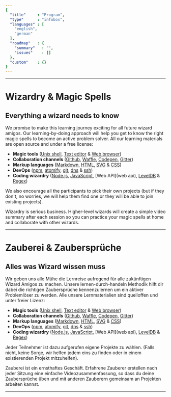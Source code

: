 ```yaml
---
{
  "title"     : "Program",
  "type"      : "infobox",
  "languages" : [
    "english",
    "german"
  ],
  "roadmap"   : {
    "summary"   : "",
    "issues"    : []
  },
  "custom"    : {}
}
---
```


---
[](@english)
# Wizardry & Magic Spells

## Everything a wizard needs to know

We promise to make this learning journey exciting for all future wizard amigos. Our learning-by-doing approach will help you get to know the right magic spells to become an active problem solver. All our learning materials are open source and under a free license:

* **Magic tools** ([Unix shell](unixshell), [Text editor](texteditor) & [Web browser](webbrowser))
* **Collaboration channels** ([Github](github), [Waffle](waffle), [Codepen](codepen), [Gitter](gitter))
* **Markup languages** ([Markdown](markdown), [HTML](html), [SVG](svg) & [CSS](css))
* **DevOps** ([npm](npm), [atomify](atomify), [git](git), [dns](dns) & [ssh](ssh))
* **Coding wizardry** ([Node.js](node.js), [JavaScript](javascript), [Web API](web api), [LevelDB](leveldb) & [Regex](regex))

We also encourage all the participants to pick their own projects (but if they don't, no worries, we will help them find one or they will be able to join existing projects).

Wizardry is serious business. Higher-level wizards will create a simple video summary after each session so you can practice your magic spells at home and collaborate with other wizards.

---
[](@german)
# Zauberei & Zaubersprüche

## Alles was Wizard wissen muss

Wir geben uns alle Mühe die Lernreise aufregend für alle zukünftigen Wizard Amigos zu machen. Unsere lernen-durch-handeln Methodik hilft dir dabei die richtigen Zaubersprüche kennenzulernen um ein aktiver Problemlöser zu werden. Alle unsere Lernmaterialien sind quelloffen und unter freier Lizenz:

* **Magic tools** ([Unix shell](unixshell), [Text editor](texteditor) & [Web browser](webbrowser))
* **Collaboration channels** ([Github](github), [Waffle](waffle), [Codepen](codepen), [Gitter](gitter))
* **Markup languages** ([Markdown](markdown), [HTML](html), [SVG](svg) & [CSS](css))
* **DevOps** ([npm](npm), [atomify](atomify), [git](git), [dns](dns) & [ssh](ssh))
* **Coding wizardry** ([Node.js](node.js), [JavaScript](javascript), [Web API](web api), [LevelDB](leveldb) & [Regex](regex))

Jeder Teilnehmer ist dazu aufgerufen eigene Projekte zu wählen. (Falls nicht, keine Sorge, wir helfen jedem eins zu finden oder in einem existierenden Projekt mitzuhelfen).

Zauberei ist ein ernsthaftes Geschäft. Erfahrene Zauberer erstellen nach jeder Sitzung eine einfache Videozusammenfassung, so dass du deine Zaubersprüche üben und mit anderen Zauberern gemeinsam an Projekten arbeiten kannst.

---

[magictools]: https://github.com/wizardamigosinstitute/program/tree/master/magictools (Learning Materials & Screencasts)
[unixshell]: https://en.wikipedia.org/wiki/Unix_shell (Learning Materials & Screencasts)
[texteditor]: https://atom.io/ (Learning Materials & Screencasts)
[webbrowser]: https://en.wikipedia.org/wiki/Google_Chrome (Learning Materials & Screencasts)

[collaborationchannels]: https://github.com/wizardamigosinstitute/program/tree/master/collaborationchannels (Learning Materials & Screencasts)
[github]: https://github.com/ (Learning Materials & Screencasts)
[waffle]: https://waffle.io/ (Learning Materials & Screencasts)
[codepen]: http://codepen.io/ (Learning Materials & Screencasts)
[gitter]: https://gitter.im (Learning Materials & Screencasts)
[twitter]: https://twitter.com (Learning Materials & Screencasts)
[medium]: https://medium.com/ (Learning Materials & Screencasts)

[markuplanguages]: https://github.com/wizardamigosinstitute/program/tree/master/markuplanguages (Learning Materials & Screencasts)
[markdown]: http://daringfireball.net/projects/markdown/ (Learning Materials & Screencasts)
[html]: http://www.w3schools.com/html/ (Learning Materials & Screencasts)
[svg]: http://www.w3schools.com/svg/g (Learning Materials & Screencasts)
[css]: http://www.w3schools.com/css/ (Learning Materials & Screencasts)

[devops]: https://github.com/wizardamigosinstitute/program/tree/master/devops (Learning Materials & Screencasts)
[npm]: https://www.npmjs.com/ (Learning Materials & Screencasts)
[atomify]: https://www.npmjs.com/package/atomify (Learning Materials & Screencasts)
[git]: https://git-scm.com/ (Learning Materials & Screencasts)
[dns]: http://www.webopedia.com/TERM/D/DNS.html (Learning Materials & Screencasts)
[ssh]: https://en.wikipedia.org/wiki/Secure_Shell (Learning Materials & Screencasts)

[codingwizardry]: https://github.com/wizardamigosinstitute/program/tree/master/codingwizardry (Learning Materials & Screencasts)
[node.js]: https://nodejs.org/ (Learning Materials & Screencasts)
[javascript]: https://www.javascript.com/ (Learning Materials & Screencasts)
[webapi]: https://en.wikipedia.org/wiki/Application_programming_interface (Learning Materials & Screencasts)
[leveldb]: http://leveldb.org/ (Learning Materials & Screencasts)
[regex]: http://regexone.com/ (Learning Materials & Screencasts)
